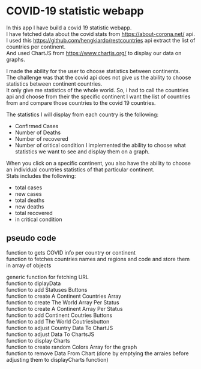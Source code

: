 

# COVID-19 statistic webapp

In this app I have build a covid 19 statistic webapp.  
I have fetched data about the covid stats from https://about-corona.net/ api.  
I used this https://github.com/hengkiardo/restcountries api extract the list of countries per continent.  
And used ChartJS from https://www.chartjs.org/ to display our data on graphs.  


I made the ability for the user to choose statistics between continents.  
The challenge was that the covid api does not give us the ability to choose statistics between continent countries.  
It only give me statistics of the whole world.
So, i had to call the countries api and choose from their the specific continent I want the list of countries from and compare those countries to the covid 19 countries.  

The statistics I will display from each country is the following:
- Confirmed Cases
- Number of Deaths
- Number of recovered
- Number of critical condition
I implemented the ability to choose what statistics we want to see and display them on a graph.  
  
When you click on a specific continent, you also have the ability to choose an individual countries statistics of that particular continent.  
Stats includes the following:
- total cases
- new cases
- total deaths
- new deaths
- total recovered
- in critical condition



## pseudo code  
  
function to gets COVID info per country or continent  
function to fetches countries names and regions and code and store them in array of objects  
   
generic function for fetching URL  
function to diplayData  
function to add Statuses Buttons   
function to create A Continent Countries Array  
function to create The World Array Per Status  
function to create A Continent Array Per Status  
function to add Continent Coutries Buttons  
function to add The World Coutriesbutton   
function to adjust Country Data To ChartJS  
function to adjust Data To ChartsJS  
function to display Charts  
function to create random Colors Array for the graph  
function to remove Data From Chart  (done by emptying the arraies before adjusting them to displayCharts function)